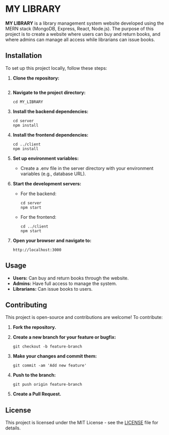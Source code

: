 # MY LIBRARY

**MY LIBRARY** is a library management system website developed using the MERN stack (MongoDB, Express, React, Node.js). The purpose of this project is to create a website where users can buy and return books, and where admins can manage all access while librarians can issue books.

## Installation

To set up this project locally, follow these steps:

1. **Clone the repository:**
   ```https://github.com/VINAY-SRIRAMULA-01/MY_LIBRARY
   ```

2. **Navigate to the project directory:**
   ```
   cd MY_LIBRARY
   ```

3. **Install the backend dependencies:**
   ```
   cd server
   npm install
   ```

4. **Install the frontend dependencies:**
   ```
   cd ../client
   npm install
   ```

5. **Set up environment variables:**
   - Create a .env file in the server directory with your environment variables (e.g., database URL).

6. **Start the development servers:**
   - For the backend:
     ```
     cd server
     npm start
     ```
   - For the frontend:
     ```
     cd ../client
     npm start
     ```

7. **Open your browser and navigate to:**
   ```
   http://localhost:3000
   ```

## Usage

- **Users:** Can buy and return books through the website.
- **Admins:** Have full access to manage the system.
- **Librarians:** Can issue books to users.

## Contributing

This project is open-source and contributions are welcome! To contribute:

1. **Fork the repository.**

2. **Create a new branch for your feature or bugfix:**
   ```
   git checkout -b feature-branch
   ```

3. **Make your changes and commit them:**
   ```
   git commit -am 'Add new feature'
   ```

4. **Push to the branch:**
   ```
   git push origin feature-branch
   ```

5. **Create a Pull Request.**

## License

This project is licensed under the MIT License - see the [LICENSE](LICENSE) file for details.
